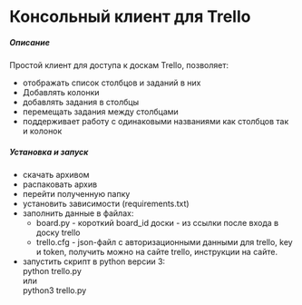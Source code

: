 # Консольный клиент для Trello
##### Описание
Простой клиент для доступа к доскам Trello, позволяет:
* отображать список столбцов и заданий в них
* Добавлять колонки
* добавлять задания в столбцы
* перемещать задания между столбцами
* поддерживает работу с одинаковыми названиями как столбцов так и колонок

##### Установка и запуск
* скачать архивом
* распаковать архив
* перейти полученную папку
* установить зависимости (requirements.txt)
* заполнить данные в файлах:
  * board.py - короткий board_id доски - из ссылки после входа в доску trello
  * trello.cfg - json-файл с авторизационными данными для trello, key и token, получить можно на сайте trello, инструкции на сайте.
* запустить скрипт в python версии 3:<br>
  python trello.py<br>
или<br>
  python3 trello.py<br>
  
